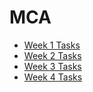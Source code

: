 # MCA
* [Week 1 Tasks](week1.md)
* [Week 2 Tasks](week2.md)
* [Week 3 Tasks](week3.md)
* [Week 4 Tasks](week4.md)
